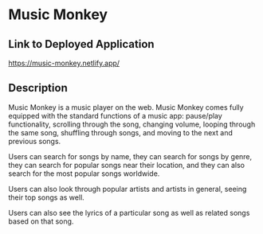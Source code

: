 # Music Monkey

## Link to Deployed Application
https://music-monkey.netlify.app/

## Description
Music Monkey is a music player on the web. Music Monkey comes fully equipped with the standard functions of a music app: pause/play functionality, scrolling through the song, changing volume, looping through the same song, shuffling through songs, and moving to the next and previous songs.

Users can search for songs by name, they can search for songs by genre, they can search for popular songs near their location, and they can also search for the most popular songs worldwide. 

Users can also look through popular artists and artists in general, seeing their top songs as well.

Users can also see the lyrics of a particular song as well as related songs based on that song.